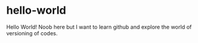 # hello-world

Hello World! Noob here but I want to learn github and explore the world of versioning of codes.

